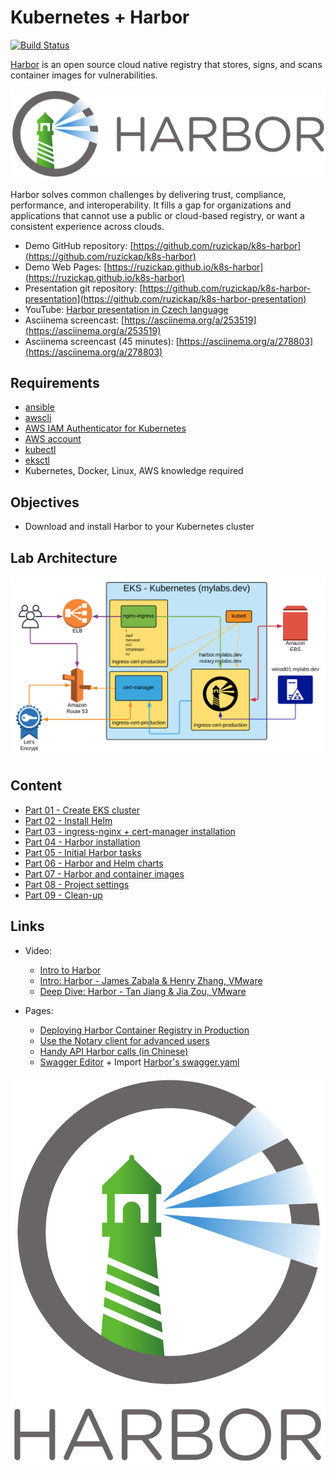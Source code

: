 # Kubernetes + Harbor

[![Build Status](https://github.com/ruzickap/k8s-harbor/actions/workflows/vuepress-build.yml/badge.svg)](https://github.com/ruzickap/k8s-harbor)

[Harbor](https://goharbor.io/) is an open source cloud native registry that
stores, signs, and scans container images for vulnerabilities.

![Harbor](./harbor-horizontal-color.svg "Harbor")

Harbor solves common challenges by delivering trust, compliance, performance,
and interoperability. It fills a gap for organizations and applications that
cannot use a public or cloud-based registry, or want a consistent experience
across clouds.

* Demo GitHub repository: [https://github.com/ruzickap/k8s-harbor](https://github.com/ruzickap/k8s-harbor)
* Demo Web Pages: [https://ruzickap.github.io/k8s-harbor](https://ruzickap.github.io/k8s-harbor)
* Presentation git repository: [https://github.com/ruzickap/k8s-harbor-presentation](https://github.com/ruzickap/k8s-harbor-presentation)
* YouTube: [Harbor presentation in Czech language](https://youtu.be/niZJOM7ND24)
* Asciinema screencast: [https://asciinema.org/a/253519](https://asciinema.org/a/253519)
* Asciinema screencast (45 minutes): [https://asciinema.org/a/278803](https://asciinema.org/a/278803)

## Requirements

* [ansible](https://ansible.com)
* [awscli](https://aws.amazon.com/cli/)
* [AWS IAM Authenticator for Kubernetes](https://github.com/kubernetes-sigs/aws-iam-authenticator)
* [AWS account](https://aws.amazon.com/account/)
* [kubectl](https://kubernetes.io/docs/tasks/tools/install-kubectl/)
* [eksctl](https://eksctl.io/)
* Kubernetes, Docker, Linux, AWS knowledge required

## Objectives

* Download and install Harbor to your Kubernetes cluster

## Lab Architecture

![Lab architecture](https://raw.githubusercontent.com/ruzickap/k8s-harbor-presentation/master/images/harbor_demo_architecture_diagram.svg?sanitize=true
"Lab architecture")

## Content

* [Part 01 - Create EKS cluster](https://github.com/ruzickap/k8s-harbor/tree/main/docs/part-01/README.md)
* [Part 02 - Install Helm](https://github.com/ruzickap/k8s-harbor/tree/main/docs/part-02/README.md)
* [Part 03 - ingress-nginx + cert-manager installation](https://github.com/ruzickap/k8s-harbor/tree/main/docs/part-03/README.md)
* [Part 04 - Harbor installation](https://github.com/ruzickap/k8s-harbor/tree/main/docs/part-04/README.md)
* [Part 05 - Initial Harbor tasks](https://github.com/ruzickap/k8s-harbor/tree/main/docs/part-05/README.md)
* [Part 06 - Harbor and Helm charts](https://github.com/ruzickap/k8s-harbor/tree/main/docs/part-06/README.md)
* [Part 07 - Harbor and container images](https://github.com/ruzickap/k8s-harbor/tree/main/docs/part-07/README.md)
* [Part 08 - Project settings](https://github.com/ruzickap/k8s-harbor/tree/main/docs/part-08/README.md)
* [Part 09 - Clean-up](https://github.com/ruzickap/k8s-harbor/tree/main/docs/part-09/README.md)

## Links

* Video:

  * [Intro to Harbor](https://youtu.be/Rs3zByxI8aY)
  * [Intro: Harbor - James Zabala & Henry Zhang, VMware](https://youtu.be/RZQVBWwGa2s)
  * [Deep Dive: Harbor - Tan Jiang & Jia Zou, VMware](https://youtu.be/OKj1XxtsTCo)

* Pages:

  * [Deploying Harbor Container Registry in Production](https://ikod.medium.com/deploy-harbor-container-registry-in-production-89352fb1a114)
  * [Use the Notary client for advanced users](https://docs.docker.com/notary/advanced_usage/)
  * [Handy API Harbor calls (in Chinese)](https://cloud.tencent.com/developer/article/1151425)
  * [Swagger Editor](https://editor.swagger.io/) + Import [Harbor's swagger.yaml](https://raw.githubusercontent.com/goharbor/harbor/7b6e83090e26d171c0d0e0dacd14e2b61fab45e1/API/harbor/swagger.yaml)

![Harbor](https://raw.githubusercontent.com/cncf/artwork/ab42c9591f6e0fdccc62c7b88f353d3fdc825734/harbor/stacked/color/harbor-stacked-color.svg?sanitize=true
"Harbor")
